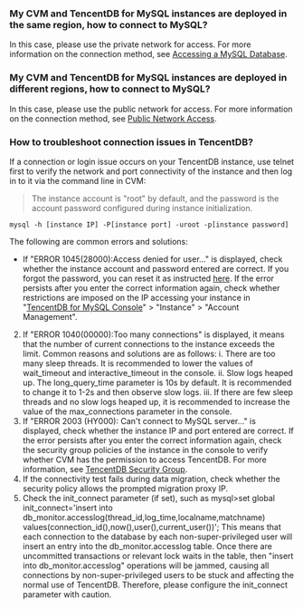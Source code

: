 ### My CVM and TencentDB for MySQL instances are deployed in the same region, how to connect to MySQL?
In this case, please use the private network for access. For more information on the connection method, see [Accessing a MySQL Database](https://intl.cloud.tencent.com/document/product/236/3130).

### My CVM and TencentDB for MySQL instances are deployed in different regions, how to connect to MySQL?
In this case, please use the public network for access. For more information on the connection method, see [Public Network Access](http://intl.cloud.tencent.com/document/product/236/9038).

### How to troubleshoot connection issues in TencentDB?
If a connection or login issue occurs on your TencentDB instance, use telnet first to verify the network and port connectivity of the instance and then log in to it via the command line in CVM:
>The instance account is "root" by default, and the password is the account password configured during instance initialization.
>
```
mysql -h [instance IP] -P[instance port] -uroot -p[instance password]
```
The following are common errors and solutions:
- If "ERROR 1045(28000):Access denied for user..." is displayed, check whether the instance account and password entered are correct. If you forgot the password, you can reset it as instructed [here](http://intl.cloud.tencent.com/document/product/236/1271). If the error persists after you enter the correct information again, check whether restrictions are imposed on the IP accessing your instance in "[TencentDB for MySQL Console](https://console.cloud.tencent.com/cdb)" > "Instance" > "Account Management".
2. If "ERROR 1040(00000):Too many connections" is displayed, it means that the number of current connections to the instance exceeds the limit. Common reasons and solutions are as follows:
i. There are too many sleep threads. It is recommended to lower the values of wait_timeout and interactive_timeout in the console.
ii. Slow logs heaped up. The long_query_time parameter is 10s by default. It is recommended to change it to 1-2s and then observe slow logs.
iii. If there are few sleep threads and no slow logs heaped up, it is recommended to increase the value of the max_connections parameter in the console.
3. If "ERROR 2003 (HY000): Can't connect to MySQL server..." is displayed, check whether the instance IP and port entered are correct. If the error persists after you enter the correct information again, check the security group policies of the instance in the console to verify whether CVM has the permission to access TencentDB. For more information, see [TencentDB Security Group](https://intl.cloud.tencent.com/document/product/236/14470).
4. If the connectivity test fails during data migration, check whether the security policy allows the prompted migration proxy IP.
5. Check the init_connect parameter (if set), such as mysql>set global init_connect='insert into db_monitor.accesslog(thread_id,log_time,localname,matchname) values(connection_id(),now(),user(),current_user())';
This means that each connection to the database by each non-super-privileged user will insert an entry into the db_monitor.accesslog table. Once there are uncommitted transactions or relevant lock waits in the table, then "insert into db_monitor.accesslog" operations will be jammed, causing all connections by non-super-privileged users to be stuck and affecting the normal use of TencentDB. Therefore, please configure the init_connect parameter with caution.

